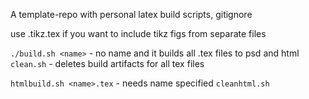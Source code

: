 A template-repo with personal latex build scripts, gitignore

use .tikz.tex if you want to include tikz figs from separate files

``./build.sh <name>``  - no name and it builds all .tex files to psd and html
``clean.sh`` - deletes build artifacts for all tex files



``htmlbuild.sh <name>.tex`` - needs name specified
``cleanhtml.sh``

 
